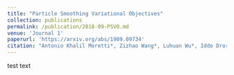```yaml
---
title: "Particle Smoothing Variational Objectives"
collection: publications
permalink: /publication/2018-09-PSVO.md
venue: 'Journal 1'
paperurl: 'https://arxiv.org/abs/1909.09734'
citation: "Antonio Khalil Moretti*, Zizhao Wang*, Luhuan Wu*, Iddo Drori, Itsik Pe&apos;er.<br/>In submission to AAAI 2020<br/>third lines<br/>"
---
```

test text